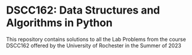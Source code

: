 # DSCC162: Data Structures and Algorithms in Python 
This repository contains solutions to all the Lab Problems from the course DSCC162 offered by the University of Rochester in the Summer of 2023
